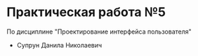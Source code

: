 # Практическая работа №5
По дисциплине "Проектирование интерфейса пользователя"
- Супрун Данила Николаевич
